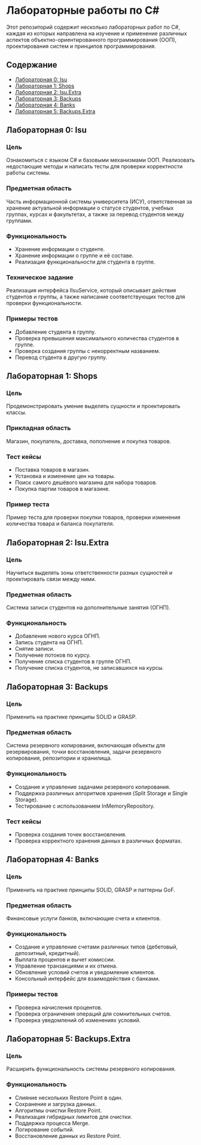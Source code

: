 # Лабораторные работы по C#

Этот репозиторий содержит несколько лабораторных работ по C#, каждая из которых направлена на изучение и применение различных аспектов объектно-ориентированного программирования (ООП), проектирования систем и принципов программирования.

## Содержание
- [Лабораторная 0: Isu](https://github.com/vfilippova/OOP_3_sem/tree/main/Lab0)
- [Лабораторная 1: Shops](https://github.com/vfilippova/OOP_3_sem/tree/main/Lab1)
- [Лабораторная 2: Isu.Extra](https://github.com/vfilippova/OOP_3_sem/tree/main/Lab2)
- [Лабораторная 3: Backups](https://github.com/vfilippova/OOP_3_sem/tree/main/Lab3)
- [Лабораторная 4: Banks](https://github.com/vfilippova/OOP_3_sem/tree/main/Lab4)
- [Лабораторная 5: Backups.Extra](https://github.com/vfilippova/OOP_3_sem/tree/main/Lab5)

## Лабораторная 0: Isu

### Цель
Ознакомиться с языком C# и базовыми механизмами ООП. Реализовать недостающие методы и написать тесты для проверки корректности работы системы.

### Предметная область
Часть информационной системы университета (ИСУ), ответственная за хранение актуальной информации о статусе студентов, учебных группах, курсах и факультетах, а также за перевод студентов между группами.

### Функциональность
- Хранение информации о студенте.
- Хранение информации о группе и её составе.
- Реализация функциональности для студента в группе.

### Техническое задание
Реализация интерфейса IIsuService, который описывает действия студентов и группы, а также написание соответствующих тестов для проверки функциональности.

### Примеры тестов
- Добавление студента в группу.
- Проверка превышения максимального количества студентов в группе.
- Проверка создания группы с некорректным названием.
- Перевод студента в другую группу.

## Лабораторная 1: Shops

### Цель
Продемонстрировать умение выделять сущности и проектировать классы.

### Прикладная область
Магазин, покупатель, доставка, пополнение и покупка товаров.

### Тест кейсы
- Поставка товаров в магазин.
- Установка и изменение цен на товары.
- Поиск самого дешёвого магазина для набора товаров.
- Покупка партии товаров в магазине.

### Пример теста
Пример теста для проверки покупки товаров, проверки изменения количества товара и баланса покупателя.

## Лабораторная 2: Isu.Extra

### Цель
Научиться выделять зоны ответственности разных сущностей и проектировать связи между ними.

### Предметная область
Система записи студентов на дополнительные занятия (ОГНП).

### Функциональность
- Добавление нового курса ОГНП.
- Запись студента на ОГНП.
- Снятие записи.
- Получение потоков по курсу.
- Получение списка студентов в группе ОГНП.
- Получение списка студентов, не записавшихся на курсы.

## Лабораторная 3: Backups

### Цель
Применить на практике принципы SOLID и GRASP.

### Предметная область
Система резервного копирования, включающая объекты для резервирования, точки восстановления, задачи резервного копирования, репозитории и хранилища.

### Функциональность
- Создание и управление задачами резервного копирования.
- Поддержка различных алгоритмов хранения (Split Storage и Single Storage).
- Тестирование с использованием InMemoryRepository.

### Тест кейсы
- Проверка создания точек восстановления.
- Проверка корректного хранения данных в различных форматах.

## Лабораторная 4: Banks

### Цель
Применить на практике принципы SOLID, GRASP и паттерны GoF.

### Предметная область
Финансовые услуги банков, включающие счета и клиентов.

### Функциональность
- Создание и управление счетами различных типов (дебетовый, депозитный, кредитный).
- Выплата процентов и вычет комиссии.
- Управление транзакциями и их отмена.
- Обновление условий счетов и уведомление клиентов.
- Консольный интерфейс для взаимодействия с банками.

### Примеры тестов
- Проверка начисления процентов.
- Проверка ограничения операций для сомнительных счетов.
- Проверка уведомлений об изменениях условий.

## Лабораторная 5: Backups.Extra

### Цель
Расширить функциональность системы резервного копирования.

### Функциональность
- Слияние нескольких Restore Point в один.
- Сохранение и загрузка данных.
- Алгоритмы очистки Restore Point.
- Реализация гибридных лимитов для очистки.
- Поддержка процесса Merge.
- Логирование событий.
- Восстановление данных из Restore Point.
